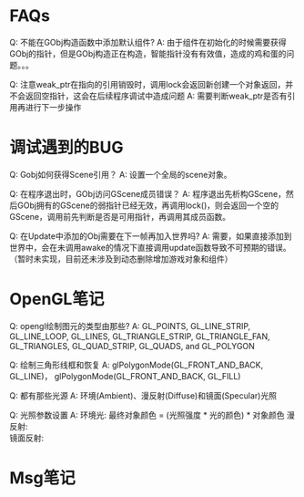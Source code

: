 # FAQs

Q: 不能在GObj构造函数中添加默认组件?
A: 由于组件在初始化的时候需要获得GObj的指针，但是GObj构造正在构造，智能指针没有有效值，造成的鸡和蛋的问题。。。

Q: 注意weak_ptr在指向的引用销毁时，调用lock会返回新创建一个对象返回，并不会返回空指针，这会在后续程序调试中造成问题
A: 需要判断weak_ptr是否有引用再进行下一步操作

# 调试遇到的BUG

Q: Gobj如何获得Scene引用？
A: 设置一个全局的scene对象。

Q: 在程序退出时，GObj访问GScene成员错误？
A: 程序退出先析构GScene，然后GObj拥有的GScene的弱指针已经无效，再调用lock()，则会返回一个空的GScene，调用前先判断是否是可用指针，再调用其成员函数。

Q: 在Update中添加的Obj需要在下一帧再加入世界吗?
A: 需要，如果直接添加到世界中，会在未调用awake的情况下直接调用update函数导致不可预期的错误。（暂时未实现，目前还未涉及到动态删除增加游戏对象和组件）

# OpenGL笔记

Q: opengl绘制图元的类型由那些?
A: GL_POINTS, GL_LINE_STRIP, GL_LINE_LOOP, GL_LINES, GL_TRIANGLE_STRIP, GL_TRIANGLE_FAN, GL_TRIANGLES, GL_QUAD_STRIP, GL_QUADS, and GL_POLYGON

Q: 绘制三角形线框和恢复
A: glPolygonMode(GL_FRONT_AND_BACK, GL_LINE)， glPolygonMode(GL_FRONT_AND_BACK, GL_FILL)

Q: 都有那些光源
A: 环境(Ambient)、漫反射(Diffuse)和镜面(Specular)光照

Q: 光照参数设置
A: 环境光:   最终对象颜色 = (光照强度 * 光的颜色) * 对象颜色
   漫反射:   
   镜面反射: 

# Msg笔记
